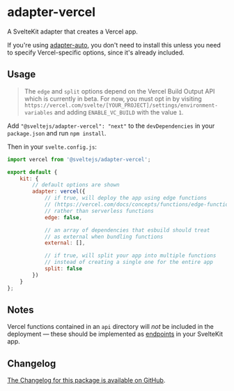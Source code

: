 # adapter-vercel

A SvelteKit adapter that creates a Vercel app.

If you're using [adapter-auto](../adapter-auto), you don't need to install this unless you need to specify Vercel-specific options, since it's already included.

## Usage

> The `edge` and `split` options depend on the Vercel Build Output API which is currently in beta. For now, you must opt in by visiting `https://vercel.com/svelte/[YOUR_PROJECT]/settings/environment-variables` and adding `ENABLE_VC_BUILD` with the value `1`.

Add `"@sveltejs/adapter-vercel": "next"` to the `devDependencies` in your `package.json` and run `npm install`.

Then in your `svelte.config.js`:

```js
import vercel from '@sveltejs/adapter-vercel';

export default {
	kit: {
		// default options are shown
		adapter: vercel({
			// if true, will deploy the app using edge functions
			// (https://vercel.com/docs/concepts/functions/edge-functions)
			// rather than serverless functions
			edge: false,

			// an array of dependencies that esbuild should treat
			// as external when bundling functions
			external: [],

			// if true, will split your app into multiple functions
			// instead of creating a single one for the entire app
			split: false
		})
	}
};
```

## Notes

Vercel functions contained in an `api` directory will _not_ be included in the deployment — these should be implemented as [endpoints](https://kit.svelte.dev/docs/routing#endpoints) in your SvelteKit app.

## Changelog

[The Changelog for this package is available on GitHub](https://github.com/sveltejs/kit/blob/master/packages/adapter-vercel/CHANGELOG.md).
